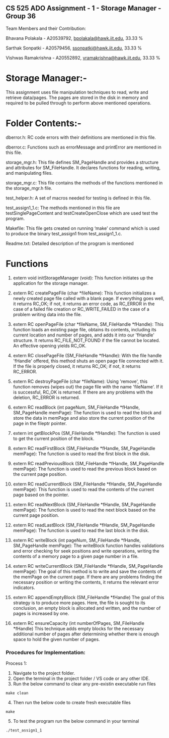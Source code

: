 ## CS 525 ADO Assignment - 1 - Storage Manager - Group 36

Team Members and their Contribution:

Bhavana  Polakala - A20539792, bpolakala@hawk.iit.edu, 33.33 %

Sarthak Sonpatki -  A20579456, ssonpatki@hawk.iit.edu, 33.33 %	

Vishwas Ramakrishna - A20552892, vramakrishna@hawk.iit.edu, 33.33 %		

# Storage Manager:-

This assignment uses file manipulation techniques to read, write and retrieve data/pages. The pages are stored in the disk in memory and required to be pulled through to perform above mentioned operations.

# Folder Contents:-

 dberror.h: RC code errors with their definitions are mentioned in this file.

 dberror.c: Functions such as errorMessage and printError are mentioned in this file.

storage_mgr.h: This file defines SM_PageHandle and provides a structure and attributes for SM_FileHandle. It declares functions for reading, writing, and manipulating files.

storage_mgr.c: This file contains the methods of the functions mentioned in the storage_mgr.h file. 

test_helper.h: A set of macros needed for testing is defined in this file.

test_assign1_1.c: The methods mentioned in this file are  testSinglePageContent and testCreateOpenClose which are used test the program.

 Makefile: This file gets created on running ‘make’ command which is used to produce the binary test_assign1 from test_assign1_1.c.

 Readme.txt: Detailed description of the program is mentioned 
  
# Functions

1) extern void initStorageManager (void):
This function initiates up the application for the storage manager.

2) extern RC createPageFile (char *fileName):
This function initializes a newly created page file called with a blank page. If everything goes well, it returns RC_OK; if not, it returns an error code, as RC_ERROR in the case of a failed file creation or RC_WRITE_FAILED in the case of a problem writing data into the file. 

3) extern RC openPageFile (char *fileName, SM_FileHandle *fHandle):
This function loads an existing page file, obtains its contents, including its current location and number of pages, and adds it into our 'fHandle' structure. It returns RC_FILE_NOT_FOUND if the file cannot be located. An effective opening yields RC_OK.

4) extern RC closePageFile (SM_FileHandle *fHandle):
With the file handle 'fHandle' offered, this method shuts an open page file connected with it. If the file is properly closed, it returns RC_OK; if not, it returns RC_ERROR.

5) extern RC destroyPageFile (char *fileName):
Using 'remove', this function removes (wipes out) the page file with the name 'fileName'. If it is successful, RC_OK is returned. If there are any problems with the deletion, RC_ERROR is returned.

6) extern RC readBlock (int pageNum, SM_FileHandle *fHandle, SM_PageHandle memPage):
The function is used to read the block and store the data in memPage and also store the current position of the page in the fileptr pointer.

7) extern int getBlockPos (SM_FileHandle *fHandle):
The function is used to get the current position of the block. 

8) extern RC readFirstBlock (SM_FileHandle *fHandle, SM_PageHandle memPage):
The function is used to read the first block in the disk. 

9) extern RC readPreviousBlock (SM_FileHandle *fHandle, SM_PageHandle memPage):
The function is used to read the previous block based on the current page position.

10) extern RC readCurrentBlock (SM_FileHandle *fHandle, SM_PageHandle memPage):
This function is used to read the contents of the current page based on the pointer.

11) extern RC readNextBlock (SM_FileHandle *fHandle, SM_PageHandle memPage):
The function is used to read the next block based on the current page position.

12) extern RC readLastBlock (SM_FileHandle *fHandle, SM_PageHandle memPage):
The function is used to read the last block in the disk.

13) extern RC writeBlock (int pageNum, SM_FileHandle *fHandle, SM_PageHandle memPage):
The writeBlock function handles validations and error checking for seek positions and write operations, writing the contents of a memory page to a given page number in a file. 


14) extern RC writeCurrentBlock (SM_FileHandle *fHandle, SM_PageHandle memPage):
The goal of this method is to write and save the contents of the memPage on the current page. If there are any problems finding the necessary position or writing the contents, it returns the relevant error indicators.

15) extern RC appendEmptyBlock (SM_FileHandle *fHandle)
The goal of this strategy is to produce more pages. Here, the file is sought to its conclusion, an empty block is allocated and written, and the number of pages is increased by one.

16) extern RC ensureCapacity (int numberOfPages, SM_FileHandle *fHandle)
This technique adds empty blocks for the necessary additional number of pages after determining whether there is enough space to hold the given number of pages.

### Procedures for Implementation:
Process 1:
1) Navigate to the project folder.
2) Open the terminal in the project folder / VS code or any other IDE.
3) Run the below command to clear any pre-existin executable run files
```
make clean
```
4) Then run the below code to create fresh executable files
```
make
```
5) To test the program run the below command in your terminal
```
./test_assign1_1   
```
